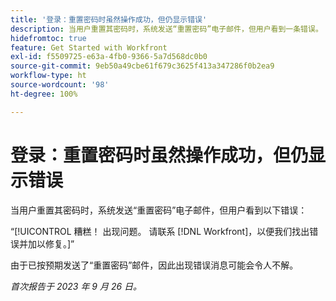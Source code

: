 ```yaml
---
title: '登录：重置密码时虽然操作成功，但仍显示错误'
description: 当用户重置其密码时，系统发送“重置密码”电子邮件，但用户看到一条错误。
hidefromtoc: true
feature: Get Started with Workfront
exl-id: f5509725-e63a-4fb0-9366-5a7d568dc0b0
source-git-commit: 9eb50a49cbe61f679c3625f413a347286f0b2ea9
workflow-type: ht
source-wordcount: '98'
ht-degree: 100%

---
```


# 登录：重置密码时虽然操作成功，但仍显示错误

当用户重置其密码时，系统发送“重置密码”电子邮件，但用户看到以下错误：

“[!UICONTROL 糟糕！ 出现问题。 请联系 [!DNL Workfront]，以便我们找出错误并加以修复。]”

由于已按预期发送了“重置密码”邮件，因此出现错误消息可能会令人不解。

_首次报告于 2023 年 9 月 26 日。_
